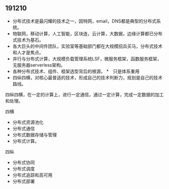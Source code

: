 ## 191210

* 分布式技术是最闪耀的技术之一，因特网，email，DNS都是典型的分布式系统。
* 物联网，移动计算，人工智能，区块连，云计算，大数据，边缘计算都已分布式技术为基石。
* 各大巨头的中间件团队，实验室等基础部门都在大规模招兵买马，分布式技术和人才是焦点。
* 并行与分布式计算，大规模负载管理系统LSF，微服务框架，函数服务框架，无服务器serverless架构。
* 各种分布式技术、组件、框架选型背后的根源。
*　只是体系重用
* 四纵四横，对核心最普适的技术，形成自己的技术判断力，规划是自己的技术路线。

四纵四横，在一定的计算上，进行一定通信，通过一定计算，完成一定数据的加工和处理。

四横

* 分布式资源池化
* 分布式通信
* 分布式数据存储与管理
* 分布式计算。

四纵

* 分布式协同
* 分布式调度
* 分布式追踪和高可用
* 分布式部署
